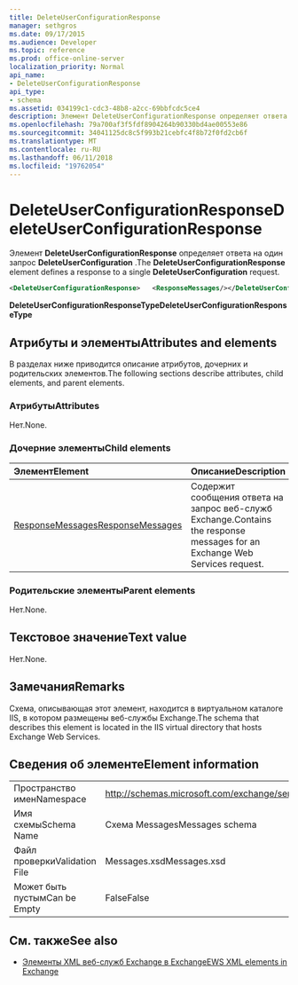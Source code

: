 ```yaml
---
title: DeleteUserConfigurationResponse
manager: sethgros
ms.date: 09/17/2015
ms.audience: Developer
ms.topic: reference
ms.prod: office-online-server
localization_priority: Normal
api_name:
- DeleteUserConfigurationResponse
api_type:
- schema
ms.assetid: 034199c1-cdc3-48b8-a2cc-69bbfcdc5ce4
description: Элемент DeleteUserConfigurationResponse определяет ответа на один запрос DeleteUserConfiguration.
ms.openlocfilehash: 79a700af3f5fdf8904264b90330bd4ae00553e86
ms.sourcegitcommit: 34041125dc8c5f993b21cebfc4f8b72f0fd2cb6f
ms.translationtype: MT
ms.contentlocale: ru-RU
ms.lasthandoff: 06/11/2018
ms.locfileid: "19762054"
---
```

# <a name="deleteuserconfigurationresponse"></a><span data-ttu-id="7f529-103">DeleteUserConfigurationResponse</span><span class="sxs-lookup"><span data-stu-id="7f529-103">DeleteUserConfigurationResponse</span></span>

<span data-ttu-id="7f529-104">Элемент **DeleteUserConfigurationResponse** определяет ответа на один запрос **DeleteUserConfiguration** .</span><span class="sxs-lookup"><span data-stu-id="7f529-104">The **DeleteUserConfigurationResponse** element defines a response to a single **DeleteUserConfiguration** request.</span></span> 
  
```xml
<DeleteUserConfigurationResponse>   <ResponseMessages/></DeleteUserConfigurationResponse>
```

 <span data-ttu-id="7f529-105">**DeleteUserConfigurationResponseType**</span><span class="sxs-lookup"><span data-stu-id="7f529-105">**DeleteUserConfigurationResponseType**</span></span>
## <a name="attributes-and-elements"></a><span data-ttu-id="7f529-106">Атрибуты и элементы</span><span class="sxs-lookup"><span data-stu-id="7f529-106">Attributes and elements</span></span>

<span data-ttu-id="7f529-107">В разделах ниже приводится описание атрибутов, дочерних и родительских элементов.</span><span class="sxs-lookup"><span data-stu-id="7f529-107">The following sections describe attributes, child elements, and parent elements.</span></span>
  
### <a name="attributes"></a><span data-ttu-id="7f529-108">Атрибуты</span><span class="sxs-lookup"><span data-stu-id="7f529-108">Attributes</span></span>

<span data-ttu-id="7f529-109">Нет.</span><span class="sxs-lookup"><span data-stu-id="7f529-109">None.</span></span>
  
### <a name="child-elements"></a><span data-ttu-id="7f529-110">Дочерние элементы</span><span class="sxs-lookup"><span data-stu-id="7f529-110">Child elements</span></span>

|<span data-ttu-id="7f529-111">**Элемент**</span><span class="sxs-lookup"><span data-stu-id="7f529-111">**Element**</span></span>|<span data-ttu-id="7f529-112">**Описание**</span><span class="sxs-lookup"><span data-stu-id="7f529-112">**Description**</span></span>|
|:-----|:-----|
|[<span data-ttu-id="7f529-113">ResponseMessages</span><span class="sxs-lookup"><span data-stu-id="7f529-113">ResponseMessages</span></span>](responsemessages.md) <br/> |<span data-ttu-id="7f529-114">Содержит сообщения ответа на запрос веб-служб Exchange.</span><span class="sxs-lookup"><span data-stu-id="7f529-114">Contains the response messages for an Exchange Web Services request.</span></span>  <br/> |
   
### <a name="parent-elements"></a><span data-ttu-id="7f529-115">Родительские элементы</span><span class="sxs-lookup"><span data-stu-id="7f529-115">Parent elements</span></span>

<span data-ttu-id="7f529-116">Нет.</span><span class="sxs-lookup"><span data-stu-id="7f529-116">None.</span></span>
  
## <a name="text-value"></a><span data-ttu-id="7f529-117">Текстовое значение</span><span class="sxs-lookup"><span data-stu-id="7f529-117">Text value</span></span>

<span data-ttu-id="7f529-118">Нет.</span><span class="sxs-lookup"><span data-stu-id="7f529-118">None.</span></span>
  
## <a name="remarks"></a><span data-ttu-id="7f529-119">Замечания</span><span class="sxs-lookup"><span data-stu-id="7f529-119">Remarks</span></span>

<span data-ttu-id="7f529-120">Схема, описывающая этот элемент, находится в виртуальном каталоге IIS, в котором размещены веб-службы Exchange.</span><span class="sxs-lookup"><span data-stu-id="7f529-120">The schema that describes this element is located in the IIS virtual directory that hosts Exchange Web Services.</span></span>
  
## <a name="element-information"></a><span data-ttu-id="7f529-121">Сведения об элементе</span><span class="sxs-lookup"><span data-stu-id="7f529-121">Element information</span></span>

|||
|:-----|:-----|
|<span data-ttu-id="7f529-122">Пространство имен</span><span class="sxs-lookup"><span data-stu-id="7f529-122">Namespace</span></span>  <br/> |http://schemas.microsoft.com/exchange/services/2006/messages  <br/> |
|<span data-ttu-id="7f529-123">Имя схемы</span><span class="sxs-lookup"><span data-stu-id="7f529-123">Schema Name</span></span>  <br/> |<span data-ttu-id="7f529-124">Схема Messages</span><span class="sxs-lookup"><span data-stu-id="7f529-124">Messages schema</span></span>  <br/> |
|<span data-ttu-id="7f529-125">Файл проверки</span><span class="sxs-lookup"><span data-stu-id="7f529-125">Validation File</span></span>  <br/> |<span data-ttu-id="7f529-126">Messages.xsd</span><span class="sxs-lookup"><span data-stu-id="7f529-126">Messages.xsd</span></span>  <br/> |
|<span data-ttu-id="7f529-127">Может быть пустым</span><span class="sxs-lookup"><span data-stu-id="7f529-127">Can be Empty</span></span>  <br/> |<span data-ttu-id="7f529-128">False</span><span class="sxs-lookup"><span data-stu-id="7f529-128">False</span></span>  <br/> |
   
## <a name="see-also"></a><span data-ttu-id="7f529-129">См. также</span><span class="sxs-lookup"><span data-stu-id="7f529-129">See also</span></span>

- [<span data-ttu-id="7f529-130">Элементы XML веб-служб Exchange в Exchange</span><span class="sxs-lookup"><span data-stu-id="7f529-130">EWS XML elements in Exchange</span></span>](ews-xml-elements-in-exchange.md)

